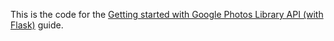 This is the code for the [Getting started with Google Photos Library API (with Flask)](https://gist.github.com/Tammy12/c0fddae4ca71a29b4271526288ee0356) guide.
